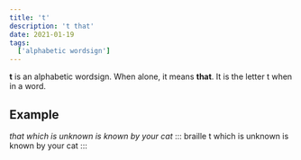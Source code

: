 ```yaml
---
title: 't'
description: 't that'
date: 2021-01-19
tags:
  ['alphabetic wordsign']
---
```


**t** is an alphabetic wordsign. When alone, it means **that**. It is the letter t when in a word.

## Example

*that which is unknown is known by your cat*
::: braille
t which is unknown is known by your cat
:::